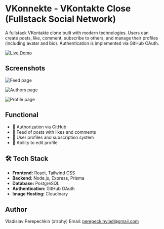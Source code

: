 # VKonnekte - VKontakte Close (Fullstack Social Network)

A fullstack VKontakte clone built with modern technologies. Users can create posts, like, comment, subscribe to others, and manage their profiles (including avatar and bio). Authentication is implemented via GitHub OAuth.

[![Live Demo](https://img.shields.io/badge/Live-Demo-brightgreen?style=for-the-badge&logo=netlify)](https://vkonnekte-app.netlify.app)

## Screenshots

![Feed page](https://github.com/user-attachments/assets/a3b873d8-74d4-44e3-a4cd-00efc30475f6)

![Authors page](https://github.com/user-attachments/assets/b0a9a2e2-be97-43e9-a0b5-b8b9e3010f4e)

![Profile page](https://github.com/user-attachments/assets/5ac59f7d-93a9-4295-8633-4098b8f3433f)

## Functional

- 🔐 Authorization via GitHub
- 📰 Feed of posts with likes and comments
- 👥 User profiles and subscription system
- 📸 Ability to edit profile

## 🛠️ Tech Stack

- **Frontend:** React, Tailwind CSS
- **Backend:** Node.js, Express, Prisma
- **Database:** PostgreSQL
- **Authentication:** GitHub OAuth
- **Image Hosting:** Cloudinary

## Author
Vladislav Perepechkin (xtrphy)
Email: perepeckinvlad@gmail.com
